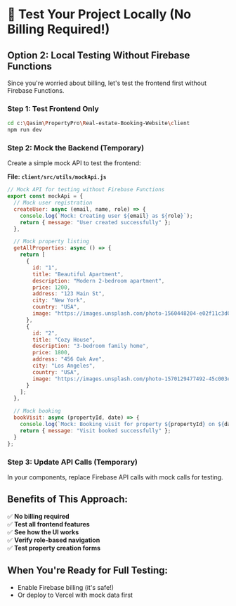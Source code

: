 # 🧪 Test Your Project Locally (No Billing Required!)

## Option 2: Local Testing Without Firebase Functions

Since you're worried about billing, let's test the frontend first without Firebase Functions.

### Step 1: Test Frontend Only
```bash
cd c:\Qasim\PropertyPro\Real-estate-Booking-Website\client
npm run dev
```

### Step 2: Mock the Backend (Temporary)
Create a simple mock API to test the frontend:

**File: `client/src/utils/mockApi.js`**
```javascript
// Mock API for testing without Firebase Functions
export const mockApi = {
  // Mock user registration
  createUser: async (email, name, role) => {
    console.log(`Mock: Creating user ${email} as ${role}`);
    return { message: "User created successfully" };
  },

  // Mock property listing
  getAllProperties: async () => {
    return [
      {
        id: "1",
        title: "Beautiful Apartment",
        description: "Modern 2-bedroom apartment",
        price: 1200,
        address: "123 Main St",
        city: "New York",
        country: "USA",
        image: "https://images.unsplash.com/photo-1560448204-e02f11c3d0e2?w=500"
      },
      {
        id: "2", 
        title: "Cozy House",
        description: "3-bedroom family home",
        price: 1800,
        address: "456 Oak Ave",
        city: "Los Angeles", 
        country: "USA",
        image: "https://images.unsplash.com/photo-1570129477492-45c003edd2be?w=500"
      }
    ];
  },

  // Mock booking
  bookVisit: async (propertyId, date) => {
    console.log(`Mock: Booking visit for property ${propertyId} on ${date}`);
    return { message: "Visit booked successfully" };
  }
};
```

### Step 3: Update API Calls (Temporary)
In your components, replace Firebase API calls with mock calls for testing.

## Benefits of This Approach:
✅ **No billing required**  
✅ **Test all frontend features**  
✅ **See how the UI works**  
✅ **Verify role-based navigation**  
✅ **Test property creation forms**  

## When You're Ready for Full Testing:
- Enable Firebase billing (it's safe!)
- Or deploy to Vercel with mock data first

